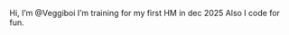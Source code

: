 Hi, I’m @Veggiboi
I’m training for my first HM in dec 2025
Also I code for fun.

<!---
Veggiboi/Veggiboi is a ✨ special ✨ repository because its `README.md` (this file) appears on your GitHub profile.
You can click the Preview link to take a look at your changes.
--->
